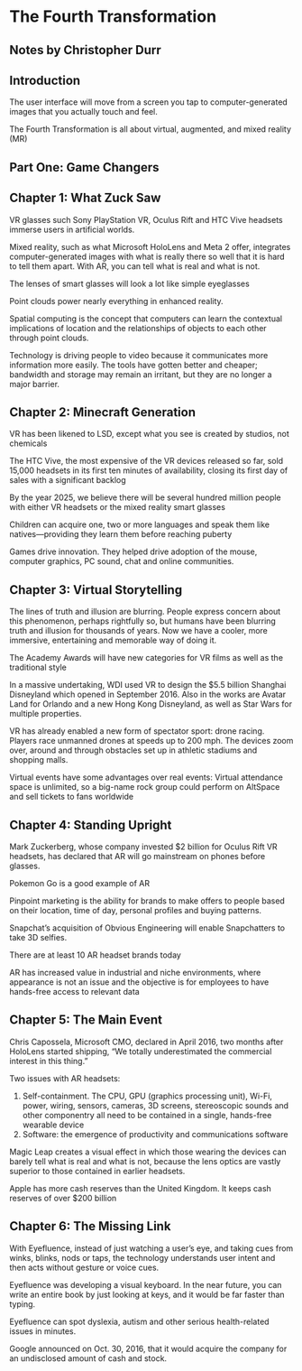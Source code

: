 # The Fourth Transformation

## Notes by Christopher Durr

## Introduction

The user interface will move from a screen you tap to computer-generated images that you actually touch and feel.

The Fourth Transformation is all about virtual, augmented, and mixed reality (MR)

## Part One: Game Changers

## Chapter 1: What Zuck Saw

VR glasses such Sony PlayStation VR, Oculus Rift and HTC Vive headsets immerse
users in artificial worlds. 

Mixed reality, such as what Microsoft HoloLens and Meta 2 offer, integrates
computer-generated images with what is really there so well that it is hard to tell them
apart. With AR, you can tell what is real and what is not.

The lenses of smart glasses will look a lot like simple eyeglasses

Point clouds power nearly everything in enhanced reality.

Spatial computing is the concept that computers can learn the
contextual implications of location and the relationships of objects to each other
through point clouds.

Technology is driving people to video because it communicates
more information more easily. The tools have gotten better and cheaper; bandwidth
and storage may remain an irritant, but they are no longer a major barrier.

## Chapter 2: Minecraft Generation

VR has been likened to LSD, except what you see is created by studios, not chemicals

The HTC Vive, the most expensive of the VR devices released so far, sold 15,000
headsets in its first ten minutes of availability, closing its first day of sales with a
significant backlog

By the year 2025, we believe there will be several hundred million people with
either VR headsets or the mixed reality smart glasses

Children can acquire one, two or more languages and speak them
like natives—providing they learn them before reaching puberty

Games drive innovation. They helped drive adoption of the mouse, computer graphics,
PC sound, chat and online communities.

## Chapter 3: Virtual Storytelling

The lines of truth and illusion are blurring. People
express concern about this phenomenon, perhaps rightfully so, but humans have been
blurring truth and illusion for thousands of years. Now we have a cooler, more
immersive, entertaining and memorable way of doing it.

The Academy Awards will have new categories for VR films as well as the traditional style

In a massive undertaking, WDI used VR to design the $5.5 billion Shanghai
Disneyland which opened in September 2016. Also in the works are Avatar Land for
Orlando and a new Hong Kong Disneyland, as well as Star Wars for multiple
properties.

VR has already enabled a new form of spectator sport: drone racing. Players race
unmanned drones at speeds up to 200 mph. The devices zoom over, around and
through obstacles set up in athletic stadiums and shopping malls.

Virtual events have some advantages over real events: Virtual attendance space is
unlimited, so a big-name rock group could perform on AltSpace and sell tickets to fans
worldwide

## Chapter 4: Standing Upright

Mark Zuckerberg, whose company
invested $2 billion for Oculus Rift VR headsets, has declared that AR will go
mainstream on phones before glasses.

Pokemon Go is a good example of AR

Pinpoint marketing is the ability for brands to make offers to people based on their location, time of
day, personal profiles and buying patterns. 

Snapchat’s acquisition of Obvious Engineering will enable Snapchatters to take 3D selfies.

There are at least 10 AR headset brands today

AR has increased value in industrial and niche environments, where appearance is not an issue and the objective
is for employees to have hands-free access to relevant data

## Chapter 5: The Main Event

Chris Capossela, Microsoft CMO, declared in April 2016, two months after
HoloLens started shipping, “We totally underestimated the commercial interest in this thing.” 

Two issues with AR headsets:

1. Self-containment. The CPU, GPU (graphics processing unit), Wi-Fi, power, wiring, sensors, cameras, 3D screens, stereoscopic sounds and other componentry all need to be contained in a single, hands-free wearable device
2. Software: the emergence of productivity and communications software

Magic Leap creates a visual effect in which those wearing the devices can barely tell what is real and what is not, because the lens optics are vastly superior to those contained in earlier headsets.

Apple has more cash reserves than the United Kingdom. It  keeps cash reserves of over $200 billion

## Chapter 6: The Missing Link

With Eyefluence, instead of just watching
a user’s eye, and taking cues from winks, blinks, nods or taps, the technology
understands user intent and then acts without gesture or voice cues.

Eyefluence was developing a visual keyboard. In the near future, you can write an entire book by just looking at keys, and it would be far faster than typing.

Eyefluence can spot dyslexia, autism and other serious health-related issues in minutes.

Google announced on Oct. 30, 2016, that it would acquire the company for an undisclosed amount of cash and stock.

